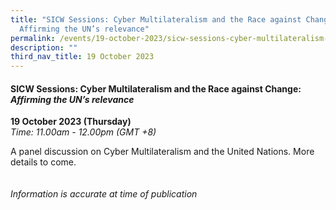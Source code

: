 ```yaml
---
title: "SICW Sessions: Cyber Multilateralism and the Race against Change:
  Affirming the UN’s relevance"
permalink: /events/19-october-2023/sicw-sessions-cyber-multilateralism-and-the-race-against-change/
description: ""
third_nav_title: 19 October 2023
---
```

#### **SICW Sessions: Cyber Multilateralism and the Race against Change: *Affirming the UN’s relevance***

**19 October 2023 (Thursday)**  
*Time: 11.00am - 12.00pm (GMT +8)*

A panel discussion on Cyber Multilateralism and the United Nations. More details to come.
<br><br><br>
*Information is accurate at time of publication*